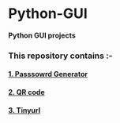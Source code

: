 # Python-GUI
<b>Python GUI projects</b>
<h3>This repository contains :- </h3>
<h4>    <a href="https://github.com/akshaj65/Python-GUI/tree/test/Password%20generator">1. Passsowrd Generator</a></h4>
<h4>    <a href="https://github.com/akshaj65/Python-GUI/tree/test/QR%20code">2. QR code</a></h4>
<h4>    <a href="https://github.com/akshaj65/Python-GUI/tree/test/tinyurl">3. Tinyurl</a></h4>
        

